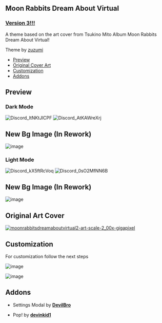 ## Moon Rabbits Dream About Virtual

### [Version 3!!!](https://github.com/zuzumi-f/Moon-Rabbits-Dream-About-Virtual/releases)

A theme based on the art cover from Tsukino Mito Album Moon Rabbits Dream About Virtual!

Theme by [zuzumi](https://github.com/zuzumi-f)

* [Preview](#preview)
* [Original Cover Art](#original-cover-art)
* [Customization](#customization)
* [Addons](#addons)

## Preview

### Dark Mode
![Discord_ltNKtJlCPF](https://github.com/zuzumi-f/Moon-Rabbits-Dream-About-Virtual/assets/79029257/c01cac9d-d24a-4363-8948-c78d446ae312)
![Discord_AtKAWreXrj](https://github.com/zuzumi-f/Moon-Rabbits-Dream-About-Virtual/assets/79029257/90cc6002-5405-457e-835a-8981d0a0a4f7)
## New Bg Image (In Rework)
![image](https://user-images.githubusercontent.com/79029257/224162016-7d1bf1b8-3a2b-407f-b725-168d1572ed00.png)

### Light Mode
![Discord_kX5ftRcVoq](https://github.com/zuzumi-f/Moon-Rabbits-Dream-About-Virtual/assets/79029257/5109ead8-7b51-4b5d-892b-b94c0f6c40f1)
![Discord_0sO2MfNN6B](https://github.com/zuzumi-f/Moon-Rabbits-Dream-About-Virtual/assets/79029257/d0340da3-6838-4730-a6b6-47ecb97541a8)
## New Bg Image (In Rework)
![image](https://user-images.githubusercontent.com/79029257/224162143-64b25a1b-a8d9-4f86-9fc1-882cda375987.png)

## Original Art Cover
[![moonrabbitsdreamaboutvirtual2-art-scale-2_00x-gigapixel](https://user-images.githubusercontent.com/79029257/132885766-58a204cf-4941-4143-a3d2-7d9eec948c2c.png)](https://youtu.be/5rvzyCed6Bo)

## Customization

For customization follow the next steps

![image](https://user-images.githubusercontent.com/79029257/196774076-bc73438a-05da-457f-8f2f-f1dad1016fe8.png)

![image](https://user-images.githubusercontent.com/79029257/196775040-98577fdc-e985-4217-bc98-6909823f2fa9.png)

## Addons
* Settings Modal by **[DevilBro](https://github.com/mwittrien/BetterDiscordAddons/tree/master/Themes/SettingsModal/)**

* Pop! by **[devinkid1](https://github.com/devinkid1/Pop)**
